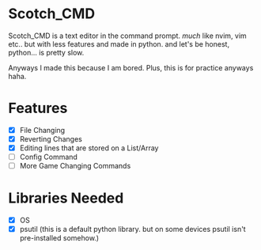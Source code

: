 # Scotch_CMD

Scotch_CMD is a text editor in the command prompt. *much* like nvim, vim etc.. but with less features and made in python.
and let's be honest, python... is pretty slow.

Anyways I made this because I am bored. Plus, this is for practice anyways haha.

# Features
- [x] File Changing
- [x] Reverting Changes
- [x] Editing lines that are stored on a List/Array
- [ ] Config Command
- [ ] More Game Changing Commands

# Libraries Needed
- [x] OS
- [x] psutil (this is a default python library. but on some devices psutil isn't pre-installed somehow.)